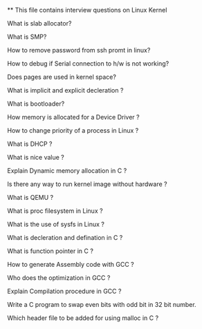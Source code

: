 ** This file contains interview questions on Linux Kernel


What is slab allocator?

What is SMP?

How to remove password from ssh promt in linux?

How to debug if Serial connection to h/w is not working?

Does pages are used in kernel space?

What is implicit and explicit decleration ?

What is bootloader? 

How memory is allocated for a Device Driver ?

How to change priority of a process in Linux ?

What is DHCP ?

What is nice value ?

Explain Dynamic memory allocation in C ?

Is there any way to run kernel image without hardware ?

What is QEMU ?

What is proc filesystem in Linux ?

What is the use of sysfs in Linux ?

What is decleration and defination in C ?

What is function pointer in C ?

How to generate Assembly code with GCC ?

Who does the optimization in GCC ?

Explain Compilation procedure in GCC ?

Write a C program to swap even bits with odd bit in 32 bit number.

Which header file to be added for using malloc in C ?
